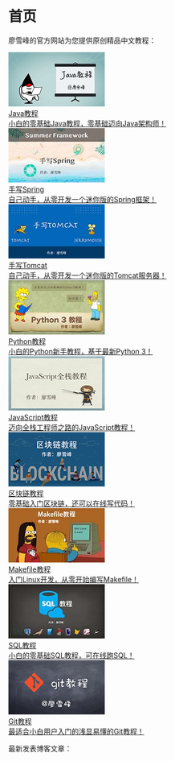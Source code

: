 # 首页

廖雪峰的官方网站为您提供原创精品中文教程：

<div class="home-book-list">
    <a href="books/java/index.html" class="home-book-list-item">
        <div>
           <img src="static/cover/java.jpg" /> 
        </div>
        <div class="home-book-list-title">
            Java教程
        </div>
        <div class="home-book-list-desc">
            小白的零基础Java教程，零基础迈向Java架构师！
        </div>
    </a>
    <div class="home-book-list-item">
        <a href="books/summerframework/index.html" class="home-book-list-image">
            <div>
                <img src="static/cover/summerframework.jpg" />
            </div>
            <div class="home-book-list-title">
                手写Spring
            </div>
            <div class="home-book-list-desc">
                自己动手，从零开发一个迷你版的Spring框架！
            </div>
        </a>
    </div>
    <div class="home-book-list-item">
        <a href="books/jerrymouse/index.html" class="home-book-list-image">
            <div>
                <img src="static/cover/jerrymouse.jpg" />
            </div>
            <div class="home-book-list-title">
                手写Tomcat
            </div>
            <div class="home-book-list-desc">
                自己动手，从零开发一个迷你版的Tomcat服务器！
            </div>
        </a>
    </div>
    <div class="home-book-list-item">
        <a href="books/python/index.html" class="home-book-list-image">
            <div>
                <img src="static/cover/python.jpg" />
            </div>
            <div class="home-book-list-title">
                Python教程
            </div>
            <div class="home-book-list-desc">
                小白的Python新手教程，基于最新Python 3！
            </div>
        </a>
    </div>
    <div class="home-book-list-item">
        <a href="books/javascript/index.html" class="home-book-list-image">
            <div>
                <img src="static/cover/javascript.jpg" />
            </div>
            <div class="home-book-list-title">
                JavaScript教程
            </div>
            <div class="home-book-list-desc">
                迈向全栈工程师之路的JavaScript教程！
            </div>
        </a>
    </div>
    <div class="home-book-list-item">
        <a href="books/blockchain/index.html" class="home-book-list-image">
            <div>
                <img src="static/cover/blockchain.jpg" />
            </div>
            <div class="home-book-list-title">
                区块链教程
            </div>
            <div class="home-book-list-desc">
                零基础入门区块链，还可以在线写代码！
            </div>
        </a>
    </div>
    <div class="home-book-list-item">
        <a href="books/makefile/index.html" class="home-book-list-image">
            <div>
                <img src="static/cover/makefile.jpg" />
            </div>
            <div class="home-book-list-title">
                Makefile教程
            </div>
            <div class="home-book-list-desc">
                入门Linux开发，从零开始编写Makefile！
            </div>
        </a>
    </div>
    <div class="home-book-list-item">
        <a href="books/sql/index.html" class="home-book-list-image">
            <div>
                <img src="static/cover/sql.jpg" />
            </div>
            <div class="home-book-list-title">
                SQL教程
            </div>
            <div class="home-book-list-desc">
                小白的零基础SQL教程，可在线跑SQL！
            </div>
        </a>
    </div>
    <div class="home-book-list-item">
        <a href="books/git/index.html" class="home-book-list-image">
            <div>
                <img src="static/cover/git.jpg" />
            </div>
            <div class="home-book-list-title">
                Git教程
            </div>
            <div class="home-book-list-desc">
                最适合小白用户入门的浅显易懂的Git教程！
            </div>
        </a>
    </div>
</div>

最新发表博客文章：

<div id="home-blog-list" class="home-blog-list">
</div>

<script>
    documentReady(async ()=>{
        const resp = await fetch('./blogs/all/index.json');
        const blogs = await resp.json();
        if (blogs.length > 20) {
            blogs = blogs.slice(0, 20);
        }
        console.log(JSON.stringify(blogs));
        const items = blogs.map(blog => {
            let date = new Date(blog.date).toLocaleDateString(undefined, { year: 'numeric', month: 'long', day: 'numeric' });
            return `
<div class="home-blog-list-item">
    <div><span class="text-sm font-semibold uppercase">${date}</span></div>
    <div><a href="${blog.uri}">${gitsite.encodeHtml(blog.title)}</a></div>
</div>`;
        });
        document.getElementById('home-blog-list').innerHTML = items.join('');
    });
</script>
